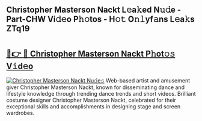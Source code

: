 ## Christopher Masterson Nackt L𝚎a𝚔ed N𝚞𝚍e - Part-CHW Vi𝚍𝚎o P𝚑𝚘tos - H𝚘𝚝 O𝚗𝚕yf𝚊ns L𝚎a𝚔s ZTq19

# <h2><a href="http://kf1q6h1.oniu.top/?m=Christopher+Masterson+Nackt">🔗👉 🔴 Christopher Masterson Nackt P𝚑ot𝚘𝚜 V𝚒d𝚎o</a></h2>

[![Christopher Masterson Nackt Nu𝚍e𝚜](https://i.imgur.com/0qMVB7G.gif)](http://kf1q6h1.oniu.top/?m=Christopher+Masterson+Nackt)
Web-based artist and amusement giver Christopher Masterson Nackt, known for disseminating dance and lifestyle knowledge through trending dance trends and short videos. Brilliant costume designer Christopher Masterson Nackt, celebrated for their exceptional skills and accomplishments in designing stage and screen wardrobes.  
